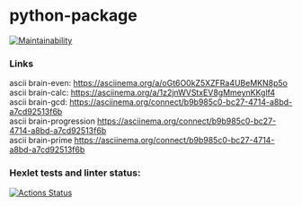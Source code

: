 # python-package

[![Maintainability](https://api.codeclimate.com/v1/badges/121533582bde5a9827a7/maintainability)](https://codeclimate.com/github/NikolaiLoginov/python-project-49/maintainability)

### Links

ascii brain-even: https://asciinema.org/a/oGt6O0kZ5XZFRa4UBeMKN8p5o  
ascii brain-calc: https://asciinema.org/a/1z2jnWVStxEV8gMmeynKKglf4  
ascii brain-gcd: https://asciinema.org/connect/b9b985c0-bc27-4714-a8bd-a7cd92513f6b  
ascii brain-progression https://asciinema.org/connect/b9b985c0-bc27-4714-a8bd-a7cd92513f6b  
ascii brain-prime https://asciinema.org/connect/b9b985c0-bc27-4714-a8bd-a7cd92513f6b    

### Hexlet tests and linter status:
[![Actions Status](https://github.com/NikolaiLoginov/python-project-49/actions/workflows/hexlet-check.yml/badge.svg)](https://github.com/NikolaiLoginov/python-project-49/actions)

